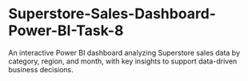 # Superstore-Sales-Dashboard-Power-BI-Task-8
An interactive Power BI dashboard analyzing Superstore sales data by category, region, and month, with key insights to support data-driven business decisions.
